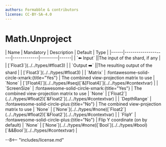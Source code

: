 ```yaml
---
authors: Formabble & contributors
license: CC-BY-SA-4.0
---
```



# Math.Unproject

<div class="sh-parameters" markdown="1">
| Name | Mandatory | Description | Default | Type |
|------|---------------------|-------------|---------|------|
| `⬅️ Input` ||The input of the shard, if any | | [`Float3`](../../types/#float3) |
| `Output ➡️` ||The resulting output of the shard | | [`Float3`](../../types/#float3) |
| `Matrix` | :fontawesome-solid-circle-xmark:{title="Yes"}  | The combined view-projection matrix to use | `None` | [`[Float4]`](../../types/#seq)[`&[Float4]`](../../types/#contextvar) |
| `ScreenSize` | :fontawesome-solid-circle-xmark:{title="Yes"}  | The combined view-projection matrix to use | `None` | [`Float2`](../../types/#float2)[`&Float2`](../../types/#contextvar) |
| `DepthRange` | :fontawesome-solid-circle-plus:{title="No"}  | The combined view-projection matrix to use | `None` | [`None`](../../types/#none)[`Float2`](../../types/#float2)[`&Float2`](../../types/#contextvar) |
| `FlipY` | :fontawesome-solid-circle-plus:{title="No"}  | Flip Y coordinate (on by default) | `None` | [`None`](../../types/#none)[`Bool`](../../types/#bool)[`&&Bool`](../../types/#contextvar) |

</div>



--8<-- "includes/license.md"

